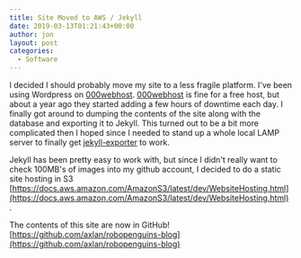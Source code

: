```yaml
---
title: Site Moved to AWS / Jekyll
date: 2019-03-13T01:21:43+00:00
author: jon
layout: post
categories:
  - Software
---
```


I decided I should probably move my site to a less fragile platform. I've been using Wordpress on [000webhost](https://www.000webhost.com/). [000webhost](https://www.000webhost.com/) is fine for a free host, but about a year ago they started adding a few hours of downtime each day. I finally got around to dumping the contents of the site along with the database and exporting it to Jekyll. This turned out to be a bit more complicated then I hoped since I needed to stand up a whole local LAMP server to finally get [jekyll-exporter](https://wordpress.org/plugins/jekyll-exporter/) to work.

Jekyll has been pretty easy to work with, but since I didn't really want to check 100MB's of images into my github account, I decided to do a static site hosting in S3 [https://docs.aws.amazon.com/AmazonS3/latest/dev/WebsiteHosting.html](https://docs.aws.amazon.com/AmazonS3/latest/dev/WebsiteHosting.html) .

The contents of this site are now in GitHub!
[https://github.com/axlan/robopenguins-blog](https://github.com/axlan/robopenguins-blog)
